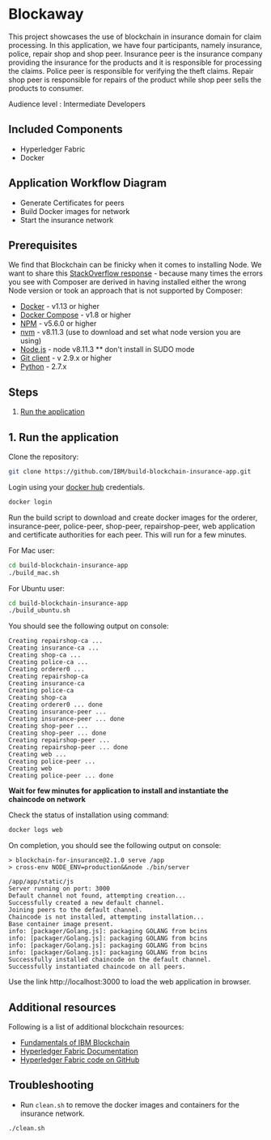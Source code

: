 

# Blockaway

This project showcases the use of blockchain in insurance domain for claim processing. In this application, we have four participants, namely insurance, police, repair shop and shop peer. Insurance peer is the insurance company providing the insurance for the products and it is responsible for processing the claims. Police peer is responsible for verifying the theft claims. Repair shop peer is responsible for repairs of the product while shop peer sells the products to consumer.

Audience level : Intermediate Developers

## Included Components
* Hyperledger Fabric
* Docker

## Application Workflow Diagram


* Generate Certificates for peers
* Build Docker images for network
* Start the insurance network

## Prerequisites
We find that Blockchain can be finicky when it comes to installing Node. We want to share this [StackOverflow response](https://stackoverflow.com/questions/49744276/error-cannot-find-module-api-hyperledger-composer) - because many times the errors you see with Composer are derived in having installed either the wrong Node version or took an approach that is not supported by Composer: 

* [Docker](https://www.docker.com/products/overview) - v1.13 or higher
* [Docker Compose](https://docs.docker.com/compose/overview/) - v1.8 or higher
* [NPM](https://www.npmjs.com/get-npm) - v5.6.0 or higher
* [nvm]() - v8.11.3 (use to download and set what node version you are using)
* [Node.js](https://nodejs.org/en/download/) - node v8.11.3 ** don't install in SUDO mode
* [Git client](https://git-scm.com/downloads) - v 2.9.x or higher
* [Python](https://www.python.org/downloads/) - 2.7.x

## Steps

1. [Run the application](#1-run-the-application)

## 1. Run the application

Clone the repository:
```bash
git clone https://github.com/IBM/build-blockchain-insurance-app.git
```

Login using your [docker hub](https://hub.docker.com/) credentials.
```bash
docker login
```

Run the build script to download and create docker images for the orderer, insurance-peer, police-peer, shop-peer, repairshop-peer, web application and certificate authorities for each peer. This will run for a few minutes.

For Mac user:
```bash
cd build-blockchain-insurance-app
./build_mac.sh
```

For Ubuntu user:
```bash
cd build-blockchain-insurance-app
./build_ubuntu.sh
```

You should see the following output on console:
```
Creating repairshop-ca ...
Creating insurance-ca ...
Creating shop-ca ...
Creating police-ca ...
Creating orderer0 ...
Creating repairshop-ca
Creating insurance-ca
Creating police-ca
Creating shop-ca
Creating orderer0 ... done
Creating insurance-peer ...
Creating insurance-peer ... done
Creating shop-peer ...
Creating shop-peer ... done
Creating repairshop-peer ...
Creating repairshop-peer ... done
Creating web ...
Creating police-peer ...
Creating web
Creating police-peer ... done
```

**Wait for few minutes for application to install and instantiate the chaincode on network**

Check the status of installation using command:
```bash
docker logs web
```
On completion, you should see the following output on console:
```
> blockchain-for-insurance@2.1.0 serve /app
> cross-env NODE_ENV=production&&node ./bin/server

/app/app/static/js
Server running on port: 3000
Default channel not found, attempting creation...
Successfully created a new default channel.
Joining peers to the default channel.
Chaincode is not installed, attempting installation...
Base container image present.
info: [packager/Golang.js]: packaging GOLANG from bcins
info: [packager/Golang.js]: packaging GOLANG from bcins
info: [packager/Golang.js]: packaging GOLANG from bcins
info: [packager/Golang.js]: packaging GOLANG from bcins
Successfully installed chaincode on the default channel.
Successfully instantiated chaincode on all peers.
```

Use the link http://localhost:3000 to load the web application in browser.


## Additional resources
Following is a list of additional blockchain resources:
* [Fundamentals of IBM Blockchain](https://www.ibm.com/blockchain/what-is-blockchain.html)
* [Hyperledger Fabric Documentation](https://hyperledger-fabric.readthedocs.io/)
* [Hyperledger Fabric code on GitHub](https://github.com/hyperledger/fabric)

## Troubleshooting

* Run `clean.sh` to remove the docker images and containers for the insurance network.
```bash
./clean.sh
```

